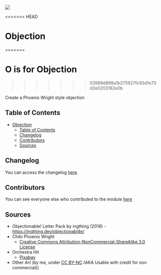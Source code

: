 ![](https://img.shields.io/badge/Foundry-v12-informational)

<!--- Downloads @ Latest Badge -->
<!--- replace <user>/<repo> with your username/repository -->
<!--- ![All Downloads](https://img.shields.io/github/downloads/<user>/<repo>/total?color=5e0000&label=All%20Downloads) -->
<!--- ![Latest Release Download Count](https://img.shields.io/github/downloads/<user>/<repo>/latest/module.zip) -->

<!--- Forge Bazaar Install % Badge -->
<!--- replace <your-module-name> with the `name` in your manifest -->
<!--- ![Forge Installs](https://img.shields.io/badge/dynamic/json?label=Forge%20Installs&query=package.installs&suffix=%25&url=https%3A%2F%2Fforge-vtt.com%2Fapi%2Fbazaar%2Fpackage%2F<your-module-name>&colorB=4aa94a) -->
<<<<<<< HEAD

# Objection
=======
# O is for Objection
>>>>>>> 03989d898a1b375927fc93d1e73d2e0203182e0b

Create a Phoenix Wright style objection

## Table of Contents

- [Objection](#objection)
  - [Table of Contents](#table-of-contents)
  - [Changelog](#changelog)
  - [Contributors](#contributors)
  - [Sources](#sources)

## Changelog

You can access the changelog [here](/CHANGELOG.md).

## Contributors

You can see everyone else who contributed to the module [here](CONTRIBUTORS.md)

## Sources

- Objectionable! Letter Pack by ingthing (2016) - https://ingthing.dev/objectionabl4e/
- Chibi Phoenix Wright
  - [Creative Commons Attribution-NonCommercial-ShareAlike 3.0 License](https://www.deviantart.com/zerochan923600/art/Chibi-OBJECTION-2-427935027)
- Orchestra Hit
  - [Pixabay](https://pixabay.com/sound-effects/orchestra-hit-240475/)
- Other Art (by me, under [CC BY-NC](https://creativecommons.org/licenses/by-nc/4.0/https://creativecommons.org/licenses/by-nc/4.0/) (AKA Usable with credit for non commercial))
